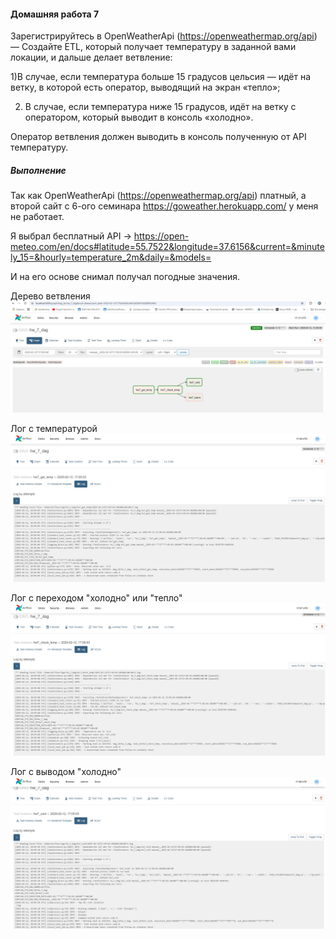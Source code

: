 #### Домашняя работа 7
Зарегистрируйтесь в ОрепWeatherApi (https://openweathermap.org/api) — Создайте ETL, который получает температуру в заданной вами локации, и дальше делает ветвление:

1)В случае, если температура больше 15 градусов цельсия — идёт на ветку, в которой есть оператор, выводящий на экран «тепло»; 

2) В случае, если температура ниже 15 градусов, идёт на ветку с оператором, который выводит в консоль «холодно».

Оператор ветвления должен выводить в консоль полученную от АРI температуру.


##### Выполнение
Так как ОрепWeatherApi (https://openweathermap.org/api) платный, а второй сайт с 6-ого семинара https://goweather.herokuapp.com/ у меня не работает.

Я выбрал бесплатный API -> https://open-meteo.com/en/docs#latitude=55.7522&longitude=37.6156&current=&minutely_15=&hourly=temperature_2m&daily=&models=

И на его основе снимал получал погодные значения.

Дерево ветвления
![tree](tree.jpg)

Лог с температурой
![temp](log1.jpg)

Лог с переходом "холодно" или "тепло"
![check](log2.jpg)

Лог с выводом "холодно"
![cold](log3.jpg)

